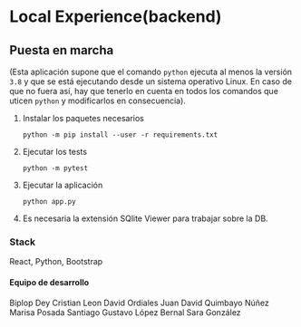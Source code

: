 # Local Experience(backend)

## Puesta en marcha

(Esta aplicación supone que el comando `python` ejecuta al menos la versión `3.8` y que se está ejecutando desde un sistema operativo Linux. En caso de que no fuera así, hay que tenerlo en cuenta en todos los comandos que uticen `python` y modificarlos en consecuencia).

1. Instalar los paquetes necesarios

   `python -m pip install --user -r requirements.txt`

2. Ejecutar los tests

   `python -m pytest`

3. Ejecutar la aplicación

   `python app.py`
   
4. Es necesaria la extensión SQlite Viewer para trabajar sobre la DB.

### Stack

React, Python, Bootstrap

#### Equipo de desarrollo

Biplop Dey
Cristian Leon 
David Ordiales
Juan David Quimbayo Núñez
Marisa Posada
Santiago Gustavo López Bernal 
Sara González
